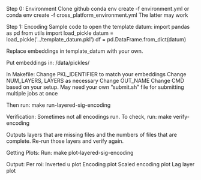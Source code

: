 Step 0: Environment
Clone github
conda env create -f environment.yml
or
conda env create -f cross_platform_environment.yml
The latter may work 

Step 1: Encoding
Sample code to open the template datum:
import pandas as pd
from utils import load_pickle
datum = load_pickle('../template_datum.pkl')
df = pd.DataFrame.from_dict(datum)

Replace embeddings in template_datum with your own. 

Put embeddings in:	 /data/pickles/

In Makefile: 
Change PKL_IDENTIFIER to match your embeddings
Change NUM_LAYERS, LAYERS as necessary
Change OUT_NAME
Change CMD based on your setup. 
	May need your own “submit.sh” file for submitting multiple jobs at once

Then run: 
make run-layered-sig-encoding

Verification:
Sometimes not all encodings run. To check, run:
make verify-encoding

Outputs layers that are missing files and the numbers of files that are complete. 
Re-run those layers and verify again. 

Getting Plots:
Run: 
make plot-layered-sig-encoding

Output: 
Per roi:
Inverted u plot
Encoding plot
Scaled encoding plot
Lag layer plot

